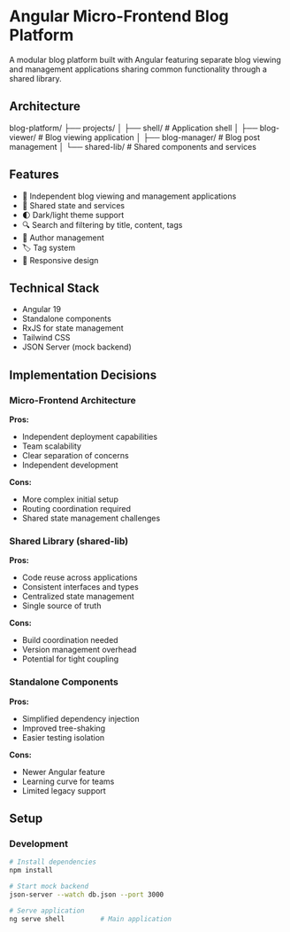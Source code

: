 # Angular Micro-Frontend Blog Platform

A modular blog platform built with Angular featuring separate blog viewing and management applications sharing common functionality through a shared library.

## Architecture

blog-platform/
├── projects/
│ ├── shell/ # Application shell
│ ├── blog-viewer/ # Blog viewing application
│ ├── blog-manager/ # Blog post management
│ └── shared-lib/ # Shared components and services

## Features

- 🏰 Independent blog viewing and management applications
- 🔄 Shared state and services
- 🌓 Dark/light theme support
- 🔍 Search and filtering by title, content, tags
- 👥 Author management
- 🏷️ Tag system
- 📱 Responsive design

## Technical Stack

- Angular 19
- Standalone components
- RxJS for state management
- Tailwind CSS
- JSON Server (mock backend)

## Implementation Decisions

### Micro-Frontend Architecture

**Pros:**

- Independent deployment capabilities
- Team scalability
- Clear separation of concerns
- Independent development

**Cons:**

- More complex initial setup
- Routing coordination required
- Shared state management challenges

### Shared Library (shared-lib)

**Pros:**

- Code reuse across applications
- Consistent interfaces and types
- Centralized state management
- Single source of truth

**Cons:**

- Build coordination needed
- Version management overhead
- Potential for tight coupling

### Standalone Components

**Pros:**

- Simplified dependency injection
- Improved tree-shaking
- Easier testing isolation

**Cons:**

- Newer Angular feature
- Learning curve for teams
- Limited legacy support

## Setup

### Development

```bash
# Install dependencies
npm install

# Start mock backend
json-server --watch db.json --port 3000

# Serve application
ng serve shell         # Main application
```
